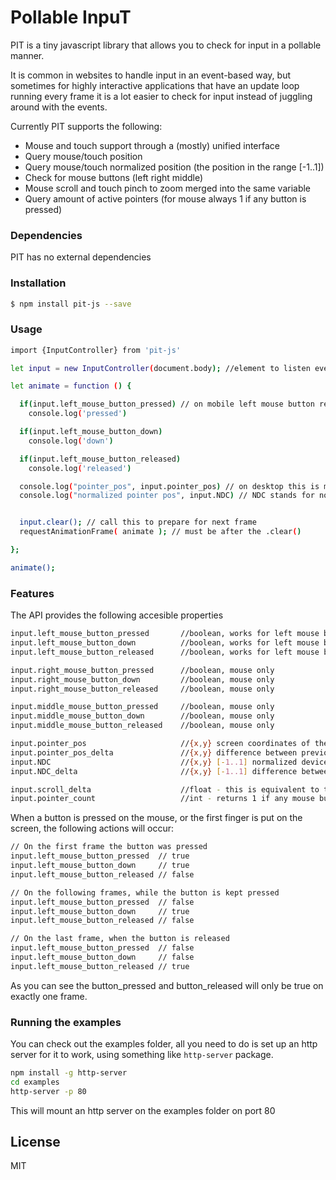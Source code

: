 # Pollable InpuT



PIT is a tiny javascript library that allows you to check for input in a pollable manner. 

It is common in websites to handle input in an event-based way, but sometimes for highly interactive applications that have an update loop running every frame it is a lot easier to check for input instead of juggling around with the events. 

Currently PIT supports the following:

  - Mouse and touch support through a (mostly) unified interface
  - Query mouse/touch position
  - Query mouse/touch normalized position (the position in the range [-1..1])
  - Check for mouse buttons (left right middle)
  - Mouse scroll and touch pinch to zoom merged into the same variable
  - Query amount of active pointers (for mouse always 1 if any button is pressed)



### Dependencies

PIT has no external dependencies

### Installation

```sh
$ npm install pit-js --save
```


### Usage

```sh
import {InputController} from 'pit-js'

let input = new InputController(document.body); //element to listen events on

let animate = function () {

  if(input.left_mouse_button_pressed) // on mobile left mouse button represents the primary touch
    console.log('pressed')

  if(input.left_mouse_button_down)
    console.log('down')

  if(input.left_mouse_button_released)
    console.log('released')

  console.log("pointer_pos", input.pointer_pos) // on desktop this is mouse position, on mobile this will represent the primary touch position
  console.log("normalized pointer pos", input.NDC) // NDC stands for normalized device coordinates


  input.clear(); // call this to prepare for next frame
  requestAnimationFrame( animate ); // must be after the .clear()

};

animate();
```

### Features

The API provides the following accesible properties

```sh
input.left_mouse_button_pressed       //boolean, works for left mouse button or first touch on the screen (primary touch)
input.left_mouse_button_down          //boolean, works for left mouse button or first touch on the screen (primary touch)
input.left_mouse_button_released      //boolean, works for left mouse button or first touch on the screen (primary touch)

input.right_mouse_button_pressed      //boolean, mouse only
input.right_mouse_button_down         //boolean, mouse only
input.right_mouse_button_released     //boolean, mouse only

input.middle_mouse_button_pressed     //boolean, mouse only
input.middle_mouse_button_down        //boolean, mouse only
input.middle_mouse_button_released    //boolean, mouse only

input.pointer_pos                     //{x,y} screen coordinates of the mouse (or primary touch) position
input.pointer_pos_delta               //{x,y} difference between previous position and current position.
input.NDC                             //{x,y} [-1..1] normalized device coordinates for mouse or primary touch
input.NDC_delta                       //{x,y} [-1..1] difference between previous normalized position and current normalized position

input.scroll_delta                    //float - this is equivalent to the mouse wheel (-1, 0, 1) or to pinching on the screen [-1..1]
input.pointer_count                   //int - returns 1 if any mouse button is down, or return the amount of active touches 
```

When a button is pressed on the mouse, or the first finger is put on the screen, the following actions will occur:

```sh
// On the first frame the button was pressed
input.left_mouse_button_pressed  // true
input.left_mouse_button_down     // true
input.left_mouse_button_released // false

// On the following frames, while the button is kept pressed
input.left_mouse_button_pressed  // false
input.left_mouse_button_down     // true
input.left_mouse_button_released // false

// On the last frame, when the button is released
input.left_mouse_button_pressed  // false
input.left_mouse_button_down     // false
input.left_mouse_button_released // true
```

As you can see the button_pressed and button_released will only be true on exactly one frame.



### Running the examples
You can check out the examples folder, all you need to do is set up an http server for it to work, using something like `http-server` package.

```sh
npm install -g http-server
cd examples
http-server -p 80 
```
 This will mount an http server on the examples folder on port 80
 
License
----

MIT



